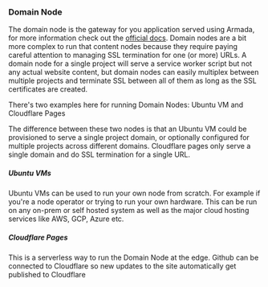 ### Domain Node

The domain node is the gateway for you application served using Armada, for more information check out the [official docs](https://docs.armadanetwork.com/armada-network-docs/overview/architecture-overview#domain-node). Domain nodes are a bit more complex to run that content nodes because they require paying careful attention to managing SSL termination for one (or more) URLs. A domain node for a single project will serve a service worker script but not any actual website content, but domain nodes can easily multiplex between multiple projects and terminate SSL between all of them as long as the SSL certificates are created.

There's two examples here for running Domain Nodes: Ubuntu VM and Cloudflare Pages

The difference between these two nodes is that an Ubuntu VM could be provisioned to serve a single project domain, or optionally configured for multiple projects across different domains. Cloudflare pages only serve a single domain and do SSL termination for a single URL.

##### Ubuntu VMs
Ubuntu VMs can be used to run your own node from scratch. For example if you're a node operator or trying to run your own hardware. This can be run on any on-prem or self hosted system as well as the major cloud hosting services like AWS, GCP, Azure etc.

##### Cloudflare Pages
This is a serverless way to run the Domain Node at the edge. Github can be connected to Cloudflare so new updates to the site automatically get published to Cloudflare